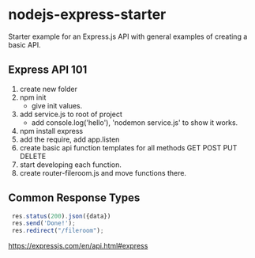 # nodejs-express-starter
Starter example for an Express.js API with general examples of creating a basic API.

## Express API 101

1. create new folder
2. npm init
	- give init values.
3. add service.js to root of project
    - add console.log('hello'), 'nodemon service.js' to show it works.
4. npm install express
5. add the require, add app.listen
6. create basic api function templates for all methods GET POST PUT DELETE
7. start developing each function.
8. create router-fileroom.js and move functions there.


## Common Response Types
```javascript
 res.status(200).json({data})
 res.send('Done!');
 res.redirect("/fileroom");
```

https://expressjs.com/en/api.html#express
